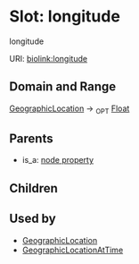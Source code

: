 
# Slot: longitude


longitude

URI: [biolink:longitude](https://w3id.org/biolink/vocab/longitude)

## Domain and Range

[GeographicLocation](GeographicLocation.md) ->  <sub>OPT</sub> [Float](Float.md)

## Parents

 *  is_a: [node property](node_property.md)

## Children


## Used by

 * [GeographicLocation](GeographicLocation.md)
 * [GeographicLocationAtTime](GeographicLocationAtTime.md)
